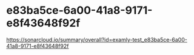 # e83ba5ce-6a00-41a8-9171-e8f43648f92f
https://sonarcloud.io/summary/overall?id=examly-test_e83ba5ce-6a00-41a8-9171-e8f43648f92f
